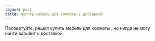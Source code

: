 ```yaml
---
layout: post 
title: Купить мебель для комнаты с доставкой 
--- 
```

Посоветуйте, решил купить мебель для комнаты , но нигде не могу найти вариант с доставкой.